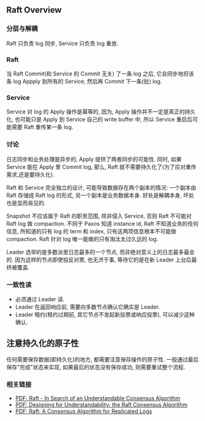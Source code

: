 ## Raft Overview

### 分层与解耦

Raft 只负责 log 同步, Service 只负责 log 重放.

### Raft

当 Raft Commit(和 Service 的 Commit 无关) 了一条 log 之后, 它会同步地将该条 log Appply 到所有的 Service, 然后再 Commit 下一条(批) log.

### Service

Service 对 log 的 Apply 操作是幂等的, 因为, Apply 操作并不一定是真正的持久化, 也可能只是 Apply 到 Service 自己的 write buffer 中, 所以 Service 重启后可能需要 Raft 重传某一条 log.

### 讨论

日志同步和业务处理是异步的, Apply 提供了两者同步的可能性. 同时, 如果 Service 能在 Apply 里 Commit log, 那么, Raft 就不需要持久化了(为了应对重传需求,还是要持久化).

Raft 和 Service 完全独立的设计, 可能导致数据存在两个副本的情况: 一个副本由Raft 存储成 Raft log 的形式, 另一个副本是业务数据本身. 好处是解耦本身, 坏处也是显而易见的.

Snapshot 不应该属于 Raft 的职责范围, 除非侵入 Service, 否则 Raft 不可能对 Raft log 做 compaction. 不同于 Paxos 知道 instance id, Raft 不知道业务的任何信息, 所知道的只有 log 的 term 和 index, 只有这两项信息根本不可能做 compaction. Raft 针对 log 唯一能做的只有淘汰太过久远的 log.

Leader 选举的是多数派里日志最多的一个节点, 而非绝对意义上的日志最多最全的. 因为这样的节点即使投反对票, 也无济于事, 等待它的是在新 Leader 上台后最终被覆盖.

### 一致性读

* 必须通过 Leader 读.
* Leader 在返回响应前, 需要向多数节点确认它确实是 Leader.
* Leader 租约(租约过期前, 其它节点不发起新投票或响应投票), 可以减少这种确认.

## 注意持久化的原子性

任何需要保存数据(即持久化)的地方, 都需要注意保存操作的原子性. 一般通过最后保存"完成"状态来实现, 如果最后的状态没有保存成功, 则需要重试整个流程.

### 相关链接

* [PDF: Raft - In Search of an Understandable Consensus Algorithm](https://raft.github.io/raft.pdf)
* [PDF: Designing for Understandability: the Raft Consensus Algorithm](https://raft.github.io/slides/uiuc2016.pdf)
* [PDF: Raft: A Consensus Algorithm for Replicated Logs](https://raft.github.io/slides/raftuserstudy2013.pdf)
